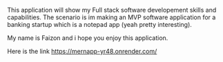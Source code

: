 This application will show my Full stack software developement skills and capabilities. The scenario is im making an MVP software application for a banking startup which is a notepad app (yeah pretty interesting).

My name is Faizon and i hope you enjoy this application.

Here is the link https://mernapp-yr48.onrender.com/
